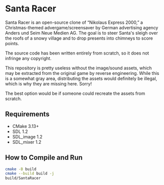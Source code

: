 Santa Racer
===========

Santa Racer is an open-source clone of “Nikolaus Express 2000,” a Christmas-themed advergame/screensaver by German advertising agency Anders und Seim Neue Medien AG. The goal is to steer Santa's sleigh over the roofs of a snowy village and to drop presents into chimneys to score points.

The source code has been written entirely from scratch, so it does not infringe any copyright.

This repository is pretty useless without the image/sound assets, which may be extracted from the original game by reverse engineering. While this is a somewhat gray area, distributing the assets would definitely be illegal, which is why they are missing here. Sorry!

The best option would be if someone could recreate the assets from scratch.

Requirements
------------

* CMake 3.13+
* SDL 1.2
* SDL_image 1.2
* SDL_mixer 1.2

How to Compile and Run
----------------------

```bash
cmake -B build
cmake --build build -j
build/SantaRacer
```
